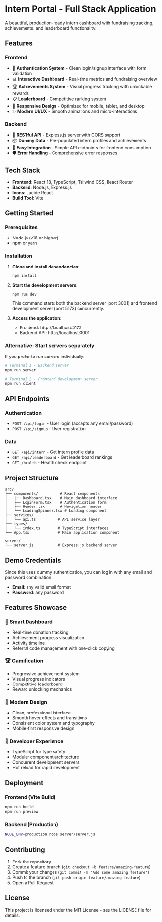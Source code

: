 # Intern Portal - Full Stack Application

A beautiful, production-ready intern dashboard with fundraising tracking, achievements, and leaderboard functionality.

## Features

### Frontend
- 🔐 **Authentication System** - Clean login/signup interface with form validation
- 📊 **Interactive Dashboard** - Real-time metrics and fundraising overview
- 🏆 **Achievements System** - Visual progress tracking with unlockable rewards
- 📋 **Leaderboard** - Competitive ranking system
- 📱 **Responsive Design** - Optimized for mobile, tablet, and desktop
- ✨ **Modern UI/UX** - Smooth animations and micro-interactions

### Backend
- 🚀 **RESTful API** - Express.js server with CORS support
- 📦 **Dummy Data** - Pre-populated intern profiles and achievements
- 🔗 **Easy Integration** - Simple API endpoints for frontend consumption
- 🛡️ **Error Handling** - Comprehensive error responses

## Tech Stack

- **Frontend**: React 18, TypeScript, Tailwind CSS, React Router
- **Backend**: Node.js, Express.js
- **Icons**: Lucide React
- **Build Tool**: Vite

## Getting Started

### Prerequisites
- Node.js (v16 or higher)
- npm or yarn

### Installation

1. **Clone and install dependencies**:
   ```bash
   npm install
   ```

2. **Start the development servers**:
   ```bash
   npm run dev
   ```
   
   This command starts both the backend server (port 3001) and frontend development server (port 5173) concurrently.

3. **Access the application**:
   - Frontend: http://localhost:5173
   - Backend API: http://localhost:3001

### Alternative: Start servers separately

If you prefer to run servers individually:

```bash
# Terminal 1 - Backend server
npm run server

# Terminal 2 - Frontend development server  
npm run client
```

## API Endpoints

### Authentication
- `POST /api/login` - User login (accepts any email/password)
- `POST /api/signup` - User registration

### Data
- `GET /api/intern` - Get intern profile data
- `GET /api/leaderboard` - Get leaderboard rankings
- `GET /health` - Health check endpoint

## Project Structure

```
src/
├── components/          # React components
│   ├── Dashboard.tsx    # Main dashboard interface
│   ├── LoginForm.tsx    # Authentication form
│   ├── Header.tsx       # Navigation header
│   └── LoadingSpinner.tsx # Loading component
├── services/
│   └── api.ts          # API service layer
├── types/
│   └── index.ts        # TypeScript interfaces
└── App.tsx             # Main application component

server/
└── server.js           # Express.js backend server
```

## Demo Credentials

Since this uses dummy authentication, you can log in with any email and password combination:

- **Email**: any valid email format
- **Password**: any password

## Features Showcase

### 🎯 **Smart Dashboard**
- Real-time donation tracking
- Achievement progress visualization  
- Activity timeline
- Referral code management with one-click copying

### 🏆 **Gamification**
- Progressive achievement system
- Visual progress indicators
- Competitive leaderboard
- Reward unlocking mechanics

### 🎨 **Modern Design**
- Clean, professional interface
- Smooth hover effects and transitions
- Consistent color system and typography
- Mobile-first responsive design

### 🔧 **Developer Experience**
- TypeScript for type safety
- Modular component architecture
- Concurrent development servers
- Hot reload for rapid development

## Deployment

### Frontend (Vite Build)
```bash
npm run build
npm run preview
```

### Backend (Production)
```bash
NODE_ENV=production node server/server.js
```

## Contributing

1. Fork the repository
2. Create a feature branch (`git checkout -b feature/amazing-feature`)
3. Commit your changes (`git commit -m 'Add some amazing feature'`)
4. Push to the branch (`git push origin feature/amazing-feature`)
5. Open a Pull Request

## License

This project is licensed under the MIT License - see the LICENSE file for details.